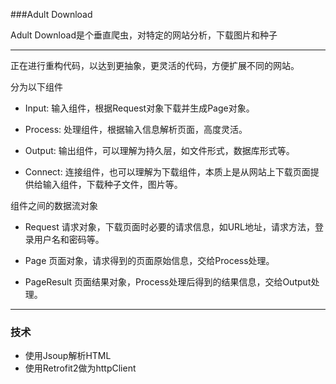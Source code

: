 ###Adult Download


Adult Download是个垂直爬虫，对特定的网站分析，下载图片和种子

***

正在进行重构代码，以达到更抽象，更灵活的代码，方便扩展不同的网站。

分为以下组件

* Input: 输入组件，根据Request对象下载并生成Page对象。

* Process: 处理组件，根据输入信息解析页面，高度灵活。

* Output: 输出组件，可以理解为持久层，如文件形式，数据库形式等。

* Connect: 连接组件，也可以理解为下载组件，本质上是从网站上下载页面提供给输入组件，下载种子文件，图片等。

组件之间的数据流对象

* Request 请求对象，下载页面时必要的请求信息，如URL地址，请求方法，登录用户名和密码等。

* Page 页面对象，请求得到的页面原始信息，交给Process处理。

* PageResult 页面结果对象，Process处理后得到的结果信息，交给Output处理。

***


### 技术

- 使用Jsoup解析HTML
- 使用Retrofit2做为httpClient
